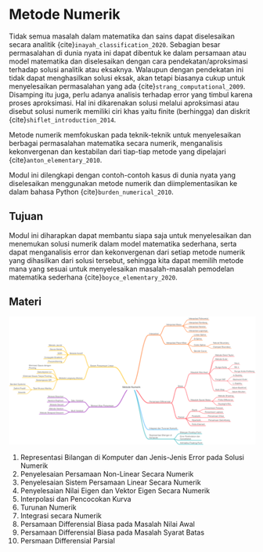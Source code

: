 # Metode Numerik

Tidak semua masalah dalam matematika dan sains dapat diselesaikan secara analitik {cite}`inayah_classification_2020`. Sebagian besar permasalahan di dunia nyata ini dapat dibentuk ke dalam persamaan atau model matematika dan diselesaikan dengan cara pendekatan/aproksimasi terhadap solusi analitik atau eksaknya. Walaupun dengan pendekatan ini tidak dapat menghasilkan solusi eksak, akan tetapi biasanya cukup untuk menyelesaikan permasalahan yang ada {cite}`strang_computational_2009`. Disamping itu juga, perlu adanya analisis terhadap error yang timbul karena proses aproksimasi. Hal ini dikarenakan solusi melalui aproksimasi atau disebut solusi numerik memiliki ciri khas yaitu finite (berhingga) dan diskrit {cite}`shiflet_introduction_2014`. 

Metode numerik memfokuskan pada teknik-teknik untuk menyelesaikan berbagai permasalahan matematika secara numerik, menganalisis kekonvergenan dan kestabilan dari tiap-tiap metode yang dipelajari {cite}`anton_elementary_2010`.

Modul ini dilengkapi dengan contoh-contoh kasus di dunia nyata yang diselesaikan menggunakan metode numerik dan diimplementasikan ke dalam bahasa Python {cite}`burden_numerical_2010`.
## Tujuan
Modul ini diharapkan dapat membantu siapa saja untuk menyelesaikan dan menemukan solusi numerik dalam model matematika sederhana, serta dapat menganalisis error dan kekonvergenan dari setiap metode numerik yang dihasilkan dari solusi tersebut, sehingga kita dapat memilih metode mana yang sesuai untuk menyelesaikan masalah-masalah pemodelan matematika sederhana {cite}`boyce_elementary_2020`.

## Materi
![](images/diagram-metnum.png)

1. Representasi Bilangan di Komputer dan Jenis-Jenis Error pada Solusi Numerik
2. Penyelesaian Persamaan Non-Linear Secara Numerik
3. Penyelesaian Sistem Persamaan Linear Secara Numerik
4. Penyelesaian Nilai Eigen dan Vektor Eigen Secara Numerik
5. Interpolasi dan Pencocokan Kurva
6. Turunan Numerik
7. Integrasi secara Numerik
8. Persamaan Differensial Biasa pada Masalah Nilai Awal
9. Persamaan Differensial Biasa pada Masalah Syarat Batas
10. Persmaan Differensial Parsial 
